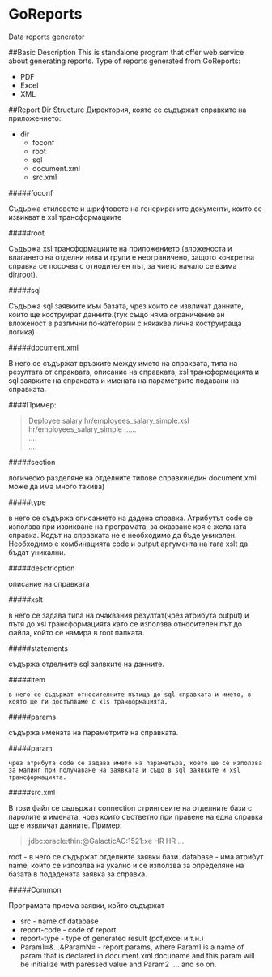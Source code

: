 # GoReports
Data reports generator

##Basic Description
This is standalone program that offer web service about generating reports.
Type of reports generated from GoReports:
- PDF
- Excel
- XML

##Report Dir Structure
Директория, която се съдържат справките на приложението:
- dir
  - foconf
  - root
  - sql
  - document.xml
  - src.xml
  
#####foconf

Съдържа стиловете и шрифтовете на генерираните документи, които се извикват в xsl трансформациите

#####root

Съдържа xsl трансформациите на приложението (вложеноста 
и влагането на отделни нива и групи е неограничено, защото конкретна справка се посочва с отнодителен път, за чието начало се взима dir/root).

#####sql

Съдържа sql заявките към базата, чрез които се извличат данните, които ще коструират данните.(тук също няма ограничение ан вложеност в различни по-категории с някаква лична коструираща логика)

#####document.xml

В него се съдържат връзките между името на спраквата, типа на резултата от спраквата, описание на справката, xsl трансформацията и sql заявките на спраквата и имената на параметрите подавани на справката.

####Пример:

><?xml version='1.0' encoding='windows-1251'?>
><root>
> <section description="Excel Reports">
>	  <type code="EMPLOYEE.SALARY.SIMPLE">
>		  <description>Deployee salary</description>
>		    <xslt output="fop">hr/employees_salary_simple.xsl</xslt>
>        <statements>
>			     <item rowset="list">hr/employees_salary_simple</item>
>        </statements>
> 	     <params>
>          <param code="P_DATE_FROM"/>
>          <param code="P_DEPARTMENT"/>
>        </params>
>   </type>
>    <type code="...">
>      ......
>    </type>
> </section>
> <section description="...">
> ....
> </section>
> ....
></root>

#####section

логическо разделяне на отделните типове справки(един document.xml може да има много такива)

#####type

в него се съдържа описанието на дадена справка. Атрибутът code се използва при извикване на програмата, за оказване коя е 
желаната справка. Кодът на справката не е необходимо да бъде уникален. Необходимо е комбинацията code и output аргумента на тага xslt да бъдат уникални.

#####desctricption

описание на справката

#####xslt

в него се задава типа на очаквания резултат(чрез атрибута output) и пътя до xsl трансформацията като се използва относителен път до файла, който се намира в root папката.

#####statements

съдържа отделните sql заявките на данните.

  #####item
    
    в него се съдържат относителните пътища до sql справката и името, в която ще ги достъпваме с xls транформацията.
    
#####params

съдържа имената на параметрите на справката.

  #####param
  
    чрез атрибута code се задава името на параметъра, което ще се използва за мапинг при получаване на заявката и също в sql заявките и xsl трансформацията.
    
#####src.xml

В този файл се съдържат connection стринговите на отделните бази с паролите и имената, чрез които съответно при правене на една справка ще е извличат данните.
Пример:

><root>
> <datasource name="HR-name">
>   <db-src>jdbc:oracle:thin:@GalacticAC:1521:xe</db-src>
>   <db-usr>HR</db-usr>
>   <db-psw>HR</db-psw>
> </datasource>
> <datasource name="...">
>   ...
> </datasource>
></root>

root - в него се съдържат отделните заявки бази.
database - има атрибут name, който се изпозлва на укално и се използва за определяне на базата в подадената заявка за справка.

#####Common

Програмата приема заявки, който съдържат
  - src - name of database
  - report-code - code of report
  - report-type - type of generated result (pdf,excel и т.н.)
  - Param1=&...&ParamN= - report params, where Param1 is a name of param that is declared in document.xml docuname and this param will be initializе with paressed value and Param2 .... and so on.
